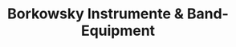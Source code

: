 ---
title: "Borkowsky Instrumente & Band-Equipment"
url: /berlin/borkowsky-instrumente-und-band-equipment/
shop: Instrumente
---